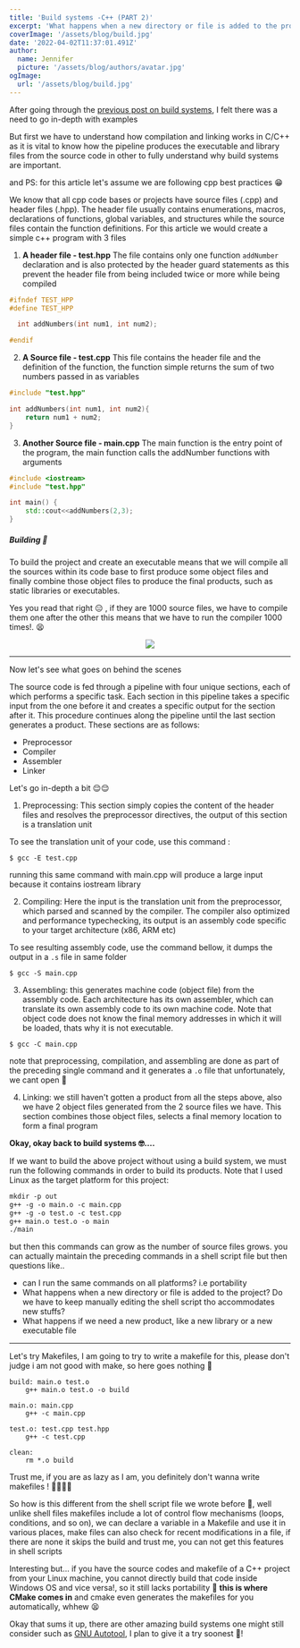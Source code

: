 ```yaml
---
title: 'Build systems -C++ (PART 2)'
excerpt: 'What happens when a new directory or file is added to the project? Do we have to keep manually editing the build script tho accommodate new stuffs? 🤦'
coverImage: '/assets/blog/build.jpg'
date: '2022-04-02T11:37:01.491Z'
author:
  name: Jennifer
  picture: '/assets/blog/authors/avatar.jpg'
ogImage:
  url: '/assets/blog/build.jpg'
---
```


After going through the [previous post on build systems](/posts/buildsystems/), I felt there was a need to go in-depth with examples 

But first we have to understand how compilation and linking works in C/C++ as it is vital to know how the pipeline produces the executable and library files from the source code in other to fully understand why build systems are important.

and PS: for this article let's assume we are following cpp best practices 😁

We know that all cpp code bases or projects have source files (.cpp) and header files (.hpp). The header file usually contains enumerations, macros,  declarations of functions, global variables, and structures while the source files contain the function definitions. For this article we would create a simple c++ program with 3 files 

1. **A header file - test.hpp**
The file contains only one function `addNumber` declaration and is also protected by the header guard statements as this prevent the header file from being included twice or more while being compiled
```c++
#ifndef TEST_HPP
#define TEST_HPP

  int addNumbers(int num1, int num2);

#endif
```

2. **A Source file - test.cpp**
This file contains the header file and the definition of the function, the function simple returns the sum of two numbers passed in as variables
```c++
#include "test.hpp"

int addNumbers(int num1, int num2){
    return num1 + num2;
}
```

3. **Another Source file - main.cpp**
The main function is the entry point of the program, the main function calls the addNumber functions with arguments
```c++
#include <iostream>
#include "test.hpp"

int main() {
    std::cout<<addNumbers(2,3);
}
```

##### Building  🙂
To build the project and create an executable means that we will compile all the sources within its code base to first produce some object files and finally combine those object files to produce the final products, such as static libraries or executables.

Yes you read that right 😑 , if they are 1000 source files, we have to compile them one after the other this means that we have to run the compiler 1000 times!. 😫 

<p align="center">
    <img src="/assets/gifs/6E2.gif">
</p>

---

Now let's see what goes on behind the scenes

The source code is fed through a pipeline with four unique sections, each of which performs a specific task. Each section in this pipeline takes a specific input from the one before it and creates a specific output for the section after it. This procedure continues along the pipeline until the last section generates a product. These sections are as follows:
- Preprocessor
- Compiler
- Assembler
- Linker

Let's go in-depth a bit 😌😌

1. Preprocessing: This section simply copies the content of the header files and resolves the preprocessor directives, the output of this section is a translation unit

To see the translation unit of your code, use this command :
```
$ gcc -E test.cpp
```
running this same command with main.cpp will produce a large input because it contains iostream library

2. Compiling: Here the input is the translation unit from the preprocessor, which parsed and scanned by the compiler. The compiler also optimized and performance typechecking, its output is an assembly code specific to your target architecture (x86, ARM etc)

To see resulting assembly code, use the command bellow, it dumps the output in a `.s` file in same folder
```
$ gcc -S main.cpp
```

3. Assembling: this generates machine code (object file) from the assembly code. Each architecture has its own assembler, which can translate its own assembly code to its own machine code. Note that object code does not know the final memory addresses in which it will be loaded, thats why it is not executable.

```
$ gcc -C main.cpp
```
note that preprocessing, compilation, and assembling are done as part of the preceding single command and it generates a `.o` file that unfortunately, we cant open 🤷

4. Linking: we still haven't gotten a product from all the steps above, also we have 2 object files generated from the 2 source files we have. This section combines those object files, selects a final memory location to form a final program

**Okay, okay back to build systems 🤓....**

If we want to build the above project without using a build system, we must run the following commands in order to build its products. Note that I used Linux as the target platform for this project:

```markdown
mkdir -p out
g++ -g -o main.o -c main.cpp
g++ -g -o test.o -c test.cpp
g++ main.o test.o -o main
./main
```

but then this commands can grow as the number of source files grows. you can actually maintain the preceding commands in a shell script file but then questions like..

- can I run the same commands on all platforms? i.e portability 
- What happens when a new directory or file is added to the project? Do we have to keep manually editing the shell script tho accommodates new stuffs?
- What happens if we need a new product, like a new library or a new executable file

---

Let's try Makefiles, I am going to try to write a makefile for this, please don't judge i am not good with make, so here goes nothing 🙈


```
build: main.o test.o
    g++ main.o test.o -o build

main.o: main.cpp
    g++ -c main.cpp

test.o: test.cpp test.hpp
    g++ -c test.cpp

clean: 
    rm *.o build
``` 

Trust me, if you are as lazy as I am, you definitely don't wanna write makefiles ! 🏃🏾‍♂️😂

So how is this different from the shell script file we wrote before  🤔, well unlike shell files makefiles include a lot of control flow mechanisms (loops, conditions, and so on), we can declare a variable in a Makefile and use it in various places, make files can also check for recent modifications in a file, if there are none it skips the build and trust me, you can not get this features in shell scripts 

Interesting but... if you have the source codes and makefile of a C++ project from your Linux machine, you cannot directly build that code inside Windows OS and vice versa!, so it still lacks portability 🤷 **this is where CMake comes in** and cmake even generates the makefiles for you automatically, whhew 😫

Okay that sums it up, there are other amazing build systems one might still consider such as [GNU Autotool](https://en.wikipedia.org/wiki/GNU_Autotools), I plan to give it a try soonest 🙂!


